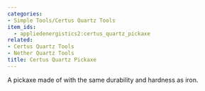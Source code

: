 ```yaml
---
categories:
- Simple Tools/Certus Quartz Tools
item_ids:
  - appliedenergistics2:certus_quartz_pickaxe
related:
- Certus Quartz Tools
- Nether Quartz Tools
title: Certus Quartz Pickaxe
---
```


A pickaxe made of <ItemLink
id="appliedenergistics2:certus_quartz_crystal"/> with the same
durability and hardness as iron.

<RecipeFor id="appliedenergistics2:certus_quartz_pickaxe"/>
